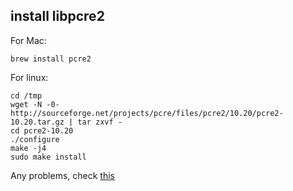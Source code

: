 ## install libpcre2

For Mac:
```
brew install pcre2
```

For linux:
```
cd /tmp
wget -N -0- http://sourceforge.net/projects/pcre/files/pcre2/10.20/pcre2-10.20.tar.gz | tar zxvf -
cd pcre2-10.20
./configure
make -j4
sudo make install
```
Any problems, check [this](http://www.pcre.org/)
